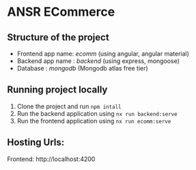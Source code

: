 

# ANSR ECommerce

## Structure of the project

  - Frontend app name: *ecomm* (using angular, angular material)
  - Backend app name : *backend* (using express, mongoose)
  - Database         : *mongodb* (Mongodb atlas free tier)


## Running project locally

1. Clone the project and run 
  `npm intall`
2. Run the backend application using 
  `nx run backend:serve`
3. Run the frontend application using 
  `nx run ecomm:serve`


## Hosting Urls:

Frontend: http://localhost:4200